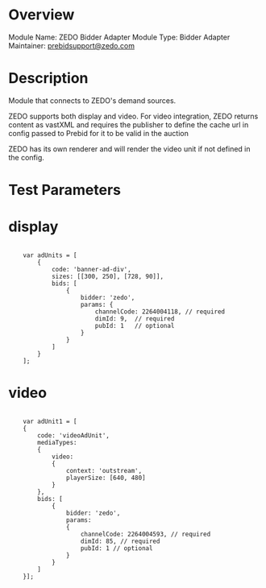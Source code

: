 # Overview

Module Name: ZEDO Bidder Adapter
Module Type: Bidder Adapter
Maintainer: prebidsupport@zedo.com

# Description

Module that connects to ZEDO's demand sources.

ZEDO supports both display and video. 
For video integration, ZEDO returns content as vastXML and requires the publisher to define the cache url in config passed to Prebid for it to be valid in the auction

ZEDO has its own renderer and will render the video unit if not defined in the config. 


# Test Parameters
# display
```

    var adUnits = [
        {
            code: 'banner-ad-div',
            sizes: [[300, 250], [728, 90]],
            bids: [
                {
                    bidder: 'zedo',
                    params: {
                        channelCode: 2264004118, // required
                        dimId: 9,  // required
                        pubId: 1   // optional
                    }
                }
            ]
        }
    ];
```
# video
```

    var adUnit1 = [
    {   
        code: 'videoAdUnit', 
        mediaTypes: 
        { 
            video: 
            { 
                context: 'outstream', 
                playerSize: [640, 480]
            }
        },
        bids: [
            { 
                bidder: 'zedo', 
                params: 
                { 
                    channelCode: 2264004593, // required
                    dimId: 85, // required
                    pubId: 1 // optional
                } 
            }
        ]
    }];
```